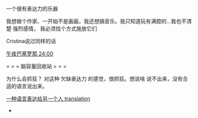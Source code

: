 
一个很有表达力的乐器


我想做个作家、一开始不是画画，我还想搞音乐。我只知道玩有满腔的...我也不清楚 强烈感情，
我必须找个方式施放它们

Cristina说过同样的话

[午夜巴塞罗那 24:00](http://www.bilibili.com/video/av2065903)

= = = 脑容量回收站 = = =

为什么会抓狂？
对这种 欠缺表达力 的感觉，很抓狂。想说啥 说不出来，没有合适的语言说出来。


[一种语言表达给另一个人 translation](https://github.com/7900ms/000nottheater_deserted_forfindingmore/blob/master/tech-translation/README.md)

-
